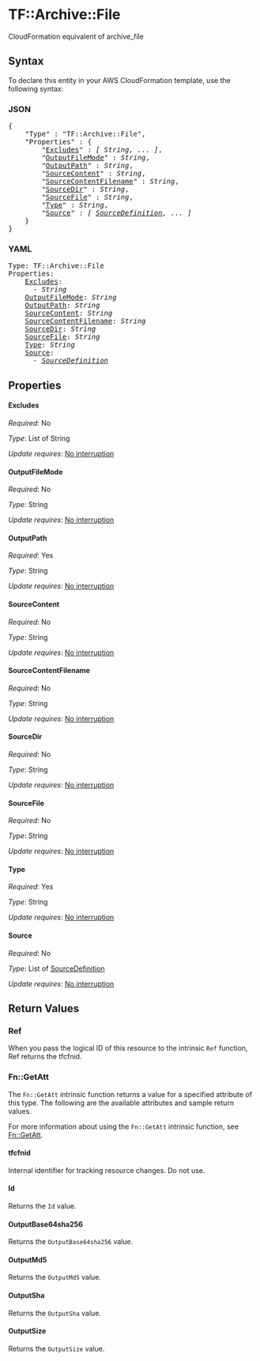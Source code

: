 # TF::Archive::File

CloudFormation equivalent of archive_file

## Syntax

To declare this entity in your AWS CloudFormation template, use the following syntax:

### JSON

<pre>
{
    "Type" : "TF::Archive::File",
    "Properties" : {
        "<a href="#excludes" title="Excludes">Excludes</a>" : <i>[ String, ... ]</i>,
        "<a href="#outputfilemode" title="OutputFileMode">OutputFileMode</a>" : <i>String</i>,
        "<a href="#outputpath" title="OutputPath">OutputPath</a>" : <i>String</i>,
        "<a href="#sourcecontent" title="SourceContent">SourceContent</a>" : <i>String</i>,
        "<a href="#sourcecontentfilename" title="SourceContentFilename">SourceContentFilename</a>" : <i>String</i>,
        "<a href="#sourcedir" title="SourceDir">SourceDir</a>" : <i>String</i>,
        "<a href="#sourcefile" title="SourceFile">SourceFile</a>" : <i>String</i>,
        "<a href="#type" title="Type">Type</a>" : <i>String</i>,
        "<a href="#source" title="Source">Source</a>" : <i>[ <a href="sourcedefinition.md">SourceDefinition</a>, ... ]</i>
    }
}
</pre>

### YAML

<pre>
Type: TF::Archive::File
Properties:
    <a href="#excludes" title="Excludes">Excludes</a>: <i>
      - String</i>
    <a href="#outputfilemode" title="OutputFileMode">OutputFileMode</a>: <i>String</i>
    <a href="#outputpath" title="OutputPath">OutputPath</a>: <i>String</i>
    <a href="#sourcecontent" title="SourceContent">SourceContent</a>: <i>String</i>
    <a href="#sourcecontentfilename" title="SourceContentFilename">SourceContentFilename</a>: <i>String</i>
    <a href="#sourcedir" title="SourceDir">SourceDir</a>: <i>String</i>
    <a href="#sourcefile" title="SourceFile">SourceFile</a>: <i>String</i>
    <a href="#type" title="Type">Type</a>: <i>String</i>
    <a href="#source" title="Source">Source</a>: <i>
      - <a href="sourcedefinition.md">SourceDefinition</a></i>
</pre>

## Properties

#### Excludes

_Required_: No

_Type_: List of String

_Update requires_: [No interruption](https://docs.aws.amazon.com/AWSCloudFormation/latest/UserGuide/using-cfn-updating-stacks-update-behaviors.html#update-no-interrupt)

#### OutputFileMode

_Required_: No

_Type_: String

_Update requires_: [No interruption](https://docs.aws.amazon.com/AWSCloudFormation/latest/UserGuide/using-cfn-updating-stacks-update-behaviors.html#update-no-interrupt)

#### OutputPath

_Required_: Yes

_Type_: String

_Update requires_: [No interruption](https://docs.aws.amazon.com/AWSCloudFormation/latest/UserGuide/using-cfn-updating-stacks-update-behaviors.html#update-no-interrupt)

#### SourceContent

_Required_: No

_Type_: String

_Update requires_: [No interruption](https://docs.aws.amazon.com/AWSCloudFormation/latest/UserGuide/using-cfn-updating-stacks-update-behaviors.html#update-no-interrupt)

#### SourceContentFilename

_Required_: No

_Type_: String

_Update requires_: [No interruption](https://docs.aws.amazon.com/AWSCloudFormation/latest/UserGuide/using-cfn-updating-stacks-update-behaviors.html#update-no-interrupt)

#### SourceDir

_Required_: No

_Type_: String

_Update requires_: [No interruption](https://docs.aws.amazon.com/AWSCloudFormation/latest/UserGuide/using-cfn-updating-stacks-update-behaviors.html#update-no-interrupt)

#### SourceFile

_Required_: No

_Type_: String

_Update requires_: [No interruption](https://docs.aws.amazon.com/AWSCloudFormation/latest/UserGuide/using-cfn-updating-stacks-update-behaviors.html#update-no-interrupt)

#### Type

_Required_: Yes

_Type_: String

_Update requires_: [No interruption](https://docs.aws.amazon.com/AWSCloudFormation/latest/UserGuide/using-cfn-updating-stacks-update-behaviors.html#update-no-interrupt)

#### Source

_Required_: No

_Type_: List of <a href="sourcedefinition.md">SourceDefinition</a>

_Update requires_: [No interruption](https://docs.aws.amazon.com/AWSCloudFormation/latest/UserGuide/using-cfn-updating-stacks-update-behaviors.html#update-no-interrupt)

## Return Values

### Ref

When you pass the logical ID of this resource to the intrinsic `Ref` function, Ref returns the tfcfnid.

### Fn::GetAtt

The `Fn::GetAtt` intrinsic function returns a value for a specified attribute of this type. The following are the available attributes and sample return values.

For more information about using the `Fn::GetAtt` intrinsic function, see [Fn::GetAtt](https://docs.aws.amazon.com/AWSCloudFormation/latest/UserGuide/intrinsic-function-reference-getatt.html).

#### tfcfnid

Internal identifier for tracking resource changes. Do not use.

#### Id

Returns the <code>Id</code> value.

#### OutputBase64sha256

Returns the <code>OutputBase64sha256</code> value.

#### OutputMd5

Returns the <code>OutputMd5</code> value.

#### OutputSha

Returns the <code>OutputSha</code> value.

#### OutputSize

Returns the <code>OutputSize</code> value.

